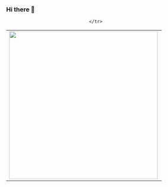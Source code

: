 ### Hi there 👋

<center>
  <table>
    <tr>
        <td><img width="400px" align="left" src="https://github-readme-stats.vercel.app/api/top-langs/?username=AndreFilho0&show_icons=true&theme=dark&hide=html&layout=compact&include_all_commits=true&count_private=true" /></td>
        
    </tr>   
  </table>
</center>
